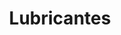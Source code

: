 ---
title: "Lubricantes"
url: /cochabamba/lubricantes-avenida-siglo-xx/
shop: piezas de automóviles
---